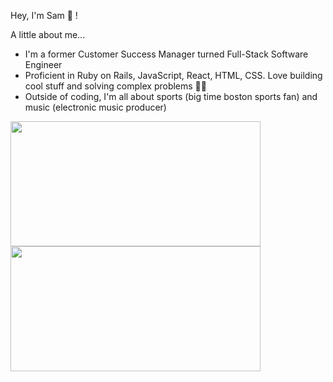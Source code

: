 Hey, I'm Sam 👋 !

A little about me...

* I'm a former Customer Success Manager turned Full-Stack Software Engineer
* Proficient in Ruby on Rails, JavaScript, React, HTML, CSS. Love building cool stuff and solving complex problems 👨‍💻
* Outside of coding, I'm all about sports (big time boston sports fan) and music (electronic music producer) 

<a href="https://github.com/anuraghazra/github-readme-stats">
  <img height=200 width=400 align="center" src="https://github-readme-stats.vercel.app/api?username=sfwells0518&theme=vue-dark" />
</a>
<a href="https://github.com/anuraghazra/convoychat">
  <img height=200 width=400 align="center" src="https://github-readme-stats.vercel.app/api/top-langs?username=sfwells0518&theme=vue-dark&layout=compact&langs_count=8&card_width=320" />
</a>

